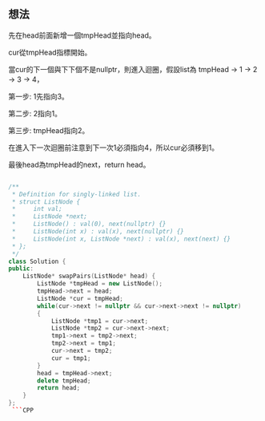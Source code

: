## 想法
先在head前面新增一個tmpHead並指向head。

cur從tmpHead指標開始。

當cur的下一個與下下個不是nullptr，則進入迴圈，假設list為 tmpHead -> 1 -> 2 -> 3 -> 4，

第一步: 1先指向3。

第二步: 2指向1。

第三步: tmpHead指向2。

在進入下一次迴圈前注意到下一次1必須指向4，所以cur必須移到1。

最後head為tmpHead的next，return head。

```CPP

/**
 * Definition for singly-linked list.
 * struct ListNode {
 *     int val;
 *     ListNode *next;
 *     ListNode() : val(0), next(nullptr) {}
 *     ListNode(int x) : val(x), next(nullptr) {}
 *     ListNode(int x, ListNode *next) : val(x), next(next) {}
 * };
 */
class Solution {
public:
    ListNode* swapPairs(ListNode* head) {
        ListNode *tmpHead = new ListNode();
        tmpHead->next = head;
        ListNode *cur = tmpHead;
        while(cur->next != nullptr && cur->next->next != nullptr)
        {
            ListNode *tmp1 = cur->next;
            ListNode *tmp2 = cur->next->next;
            tmp1->next = tmp2->next;
            tmp2->next = tmp1;
            cur->next = tmp2;
            cur = tmp1;
        }
        head = tmpHead->next;
        delete tmpHead;
        return head;
    }
};
 ```CPP